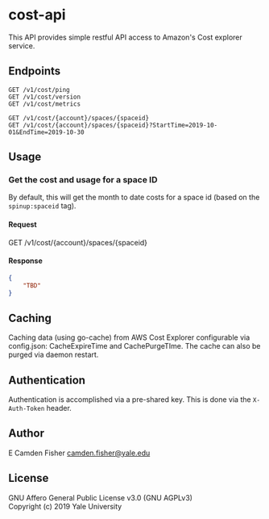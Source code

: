 # cost-api

This API provides simple restful API access to Amazon's Cost explorer service.

## Endpoints

```
GET /v1/cost/ping
GET /v1/cost/version
GET /v1/cost/metrics

GET /v1/cost/{account}/spaces/{spaceid}
GET /v1/cost/{account}/spaces/{spaceid}?StartTime=2019-10-01&EndTime=2019-10-30
```

## Usage

### Get the cost and usage for a space ID

By default, this will get the month to date costs for a space id (based on the `spinup:spaceid` tag).

#### Request

GET /v1/cost/{account}/spaces/{spaceid}

#### Response

```json
{
    "TBD"
}
```

## Caching
Caching data (using go-cache) from AWS Cost Explorer configurable via config.json: CacheExpireTime and CachePurgeTIme.  The cache can also be purged via daemon restart. 

## Authentication

Authentication is accomplished via a pre-shared key.  This is done via the `X-Auth-Token` header.

## Author

E Camden Fisher <camden.fisher@yale.edu>

## License

GNU Affero General Public License v3.0 (GNU AGPLv3)  
Copyright (c) 2019 Yale University
